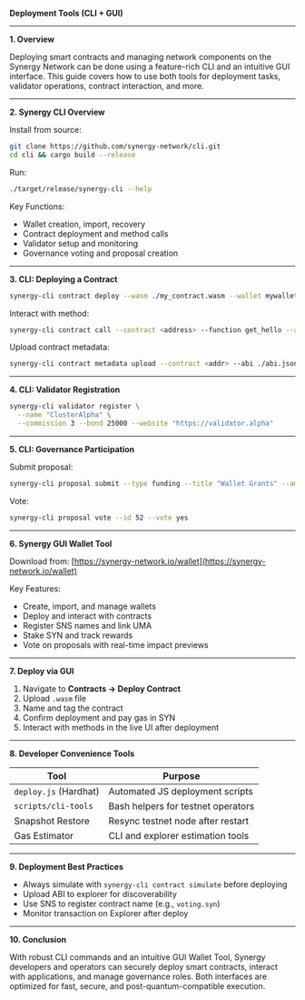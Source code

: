 **Deployment Tools (CLI + GUI)**

---

**1. Overview**

Deploying smart contracts and managing network components on the Synergy Network can be done using a feature-rich CLI and an intuitive GUI interface. This guide covers how to use both tools for deployment tasks, validator operations, contract interaction, and more.

---

**2. Synergy CLI Overview**

Install from source:

```bash
git clone https://github.com/synergy-network/cli.git
cd cli && cargo build --release
```

Run:

```bash
./target/release/synergy-cli --help
```

Key Functions:

* Wallet creation, import, recovery
* Contract deployment and method calls
* Validator setup and monitoring
* Governance voting and proposal creation

---

**3. CLI: Deploying a Contract**

```bash
synergy-cli contract deploy --wasm ./my_contract.wasm --wallet mywallet.syn
```

Interact with method:

```bash
synergy-cli contract call --contract <address> --function get_hello --args []
```

Upload contract metadata:

```bash
synergy-cli contract metadata upload --contract <addr> --abi ./abi.json
```

---

**4. CLI: Validator Registration**

```bash
synergy-cli validator register \
  --name "ClusterAlpha" \
  --commission 3 --bond 25000 --website "https://validator.alpha"
```

---

**5. CLI: Governance Participation**

Submit proposal:

```bash
synergy-cli proposal submit --type funding --title "Wallet Grants" --amount 100000 --description "Fund wallet development."
```

Vote:

```bash
synergy-cli proposal vote --id 52 --vote yes
```

---

**6. Synergy GUI Wallet Tool**

Download from: [https://synergy-network.io/wallet](https://synergy-network.io/wallet)

Key Features:

* Create, import, and manage wallets
* Deploy and interact with contracts
* Register SNS names and link UMA
* Stake SYN and track rewards
* Vote on proposals with real-time impact previews

---

**7. Deploy via GUI**

1. Navigate to **Contracts → Deploy Contract**
2. Upload `.wasm` file
3. Name and tag the contract
4. Confirm deployment and pay gas in SYN
5. Interact with methods in the live UI after deployment

---

**8. Developer Convenience Tools**

| Tool                  | Purpose                            |
| --------------------- | ---------------------------------- |
| `deploy.js` (Hardhat) | Automated JS deployment scripts    |
| `scripts/cli-tools`   | Bash helpers for testnet operators |
| Snapshot Restore      | Resync testnet node after restart  |
| Gas Estimator         | CLI and explorer estimation tools  |

---

**9. Deployment Best Practices**

* Always simulate with `synergy-cli contract simulate` before deploying
* Upload ABI to explorer for discoverability
* Use SNS to register contract name (e.g., `voting.syn`)
* Monitor transaction on Explorer after deploy

---

**10. Conclusion**

With robust CLI commands and an intuitive GUI Wallet Tool, Synergy developers and operators can securely deploy smart contracts, interact with applications, and manage governance roles. Both interfaces are optimized for fast, secure, and post-quantum-compatible execution.
